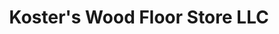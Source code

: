 ---
title: "Koster's Wood Floor Store LLC"
url: /syracuse/kosters-wood-floor-store-llc/
shop: Fußböden
---